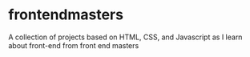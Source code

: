 # frontendmasters
A collection of projects based on HTML, CSS, and Javascript as I learn about front-end from front end masters
